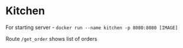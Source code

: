 # Kitchen
For starting server - ```docker run --name kitchen -p 8080:8080 [IMAGE]```

Route ```/get_order``` shows list of orders 
